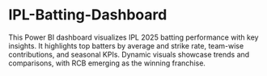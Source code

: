 # IPL-Batting-Dashboard
This Power BI dashboard visualizes IPL 2025 batting performance with key insights. It highlights top batters by average and strike rate, team-wise contributions, and seasonal KPIs. Dynamic visuals showcase trends and comparisons, with RCB emerging as the winning franchise.
